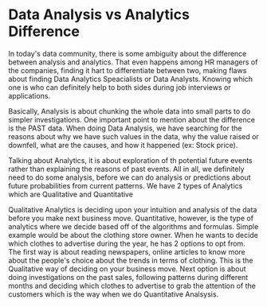 # Data Analysis vs Analytics Difference

In today's data community, there is some ambiguity about the difference between analysis and analytics. That even happens among HR managers of the companies, finding it hart to differentiate between two, making flaws about finding Data Analytics Speacialists or Data Analysts. Knowing which one is who can definitely help to both sides during job interviews or applications.

Basically, Analysis is about chunking the whole data into small parts to do simpler investigations. One important point to mention about the difference is the PAST data. When doing Data Analysis, we have searching for the reasons about why we have such values in the data, why the value raised or downfell, what are the causes, and how it happened (ex: Stock price).

Talking about Analytics, it is about exploration of th potential future events rather than explaining the reasons of past events. All in all, we definitely need to do some analysis, before we can do analysis or predictions about future probabilities from current patterns.
We have 2 types of Analytics which are Qualitative and Quantitative

Qualitative Analytics is deciding upon your intuition and analysis of the data before you make next business move.
Quantitative, however, is the type of analytics where we decide based off of the algorithms and formulas.
Simple example would be about the clothing store owner. When he wants to decide which clothes to advertise during the year, he has 2 options to opt from. The first way is about reading newspapers, online articles to know more about the people's choice about the trends in terms of clothing. This is the Qualitative way of deciding on your business move.
Next option is about doing investigations on the past sales, following patterns during different months and deciding which clothes to advertise to grab the attention of the customers which is the way when we do Quantitative Analsysis.

